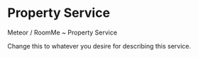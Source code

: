 # Property Service
Meteor / RoomMe ~ Property Service  

Change this to whatever you desire for describing this service.
